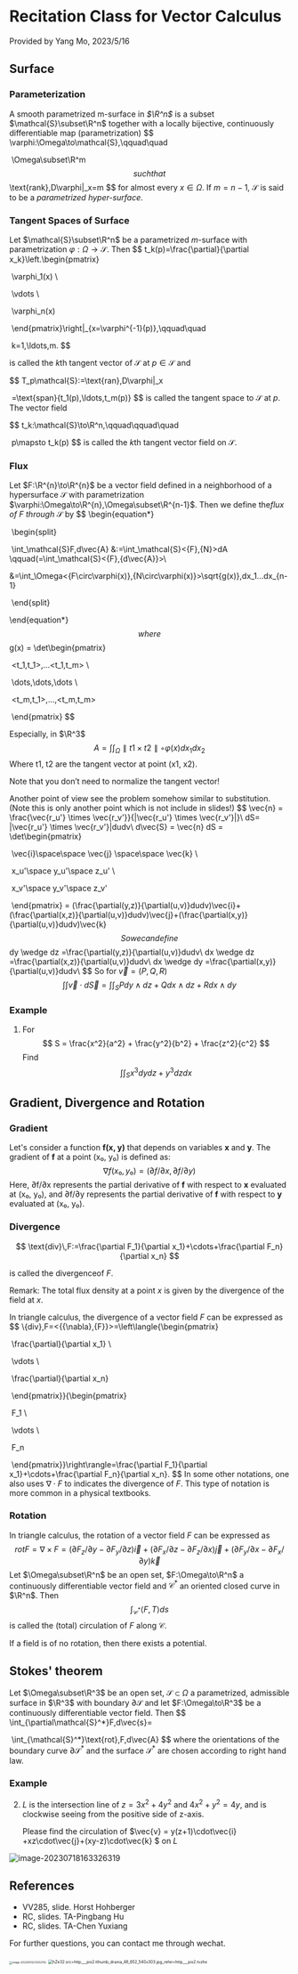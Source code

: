 # Recitation Class for Vector Calculus

Provided by Yang Mo, 2023/5/16

## Surface

### Parameterization

A smooth parametrized m-surface in *$\R^n$* is a subset $\mathcal{S}\subset\R^n$ together with a locally bijective, continuously differentiable map (parametrization)
$$
\varphi:\Omega\to\mathcal{S},\qquad\quad

​    \Omega\subset\R^m
$$
such that
$$
\text{rank}\,D\varphi|_x=m
$$
for almost every $x\in\Omega$. If $m=n-1$, $\mathcal{S}$ is said to be a *parametrized hyper-surface*.

### Tangent Spaces of Surface

Let $\mathcal{S}\subset\R^n$ be a parametrized $m$-surface with parametrization $\varphi:\Omega\to\mathcal{S}$. Then
$$
t_k(p)=\frac{\partial}{\partial x_k}\left.\begin{pmatrix}

​      \varphi_1(x) \\

​      \vdots    \\

​      \varphi_n(x)

​    \end{pmatrix}\right|_{x=\varphi^{-1}(p)},\qquad\quad

​    k=1,\ldots,m.
$$




  is called the $k$th tangent vector of $\mathcal{S}$ at $p\in\mathcal{S}$ and

$$
T_p\mathcal{S}:=\text{ran}\,D\varphi|_x

​    =\text{span}\{t_1(p),\ldots,t_m(p)\}
$$
is called the tangent space to $\mathcal{S}$ at $p$. The vector field

$$
t_k:\mathcal{S}\to\R^n,\qquad\qquad\quad

​    p\mapsto t_k(p)
$$
is called the $k$th tangent vector field on $\mathcal{S}$.



### Flux

Let $F:\R^{n}\to\R^{n}$ be a vector field defined in a neighborhood of a hypersurface $\mathcal{S}$ with parametrization $\varphi:\Omega\to\R^{n},\Omega\subset\R^{n-1}$. Then we define the*flux of* *$F$* *through* $\mathcal{S}$ by
$$
\begin{equation*}

​    \begin{split}

​      \int_\mathcal{S}F\,d\vec{A} &:=\int_\mathcal{S}<{F},{N}>dA \qquad(=\int_\mathcal{S}<{F},{d\vec{A}}>\\

​      &=\int_\Omega<{F\circ\varphi(x)},{N\circ\varphi(x)}>\sqrt{g(x)}\,dx_1...dx_{n-1}

​    \end{split}

  \end{equation*}
$$
where
$$
g(x) = \det\begin{pmatrix}

​      <t_1,t_1>,...<t_1,t_m> \\

​      \dots,\dots,\dots    \\

​      <t_m,t_1>,...,<t_m,t_m>

​    \end{pmatrix}
$$


Especially, in $\R^3$
$$
A =
\int\int_
Ω
∥t1 × t2∥ ◦ φ(x)dx_1dx_2
$$
Where t1, t2 are the tangent vector at point (x1, x2).

Note that you don’t need to normalize the tangent vector!



Another point of view see the problem somehow similar to substitution. (Note this is only another point which is not include in slides!)
$$
\vec{n} = \frac{\vec{r_u'} \times \vec{r_v'}}{|\vec{r_u'} \times \vec{r_v'}|}\\  dS= |\vec{r_u'} \times \vec{r_v'}|dudv\\
d\vec{S} = \vec{n} dS = \det\begin{pmatrix}

​      \vec{i}\space\space \vec{j} \space\space \vec{k} \\

​      x_u'\space  y_u'\space z_u'  \\

​     x_v'\space y_v'\space z_v'

​    \end{pmatrix} = (\frac{\partial(y,z)}{\partial(u,v)}dudv)\vec{i}+(\frac{\partial(x,z)}{\partial(u,v)}dudv)\vec{j}+(\frac{\partial(x,y)}{\partial(u,v)}dudv)\vec{k}
$$
So we can define
$$
dy \wedge dz =\frac{\partial(y,z)}{\partial(u,v)}dudv\\
dx \wedge dz =\frac{\partial(x,z)}{\partial(u,v)}dudv\\
dx \wedge dy =\frac{\partial(x,y)}{\partial(u,v)}dudv\\
$$
So for $\vec{v} = (P,Q,R)$
$$
\int\int\vec{v}\cdot d\vec{S} = \int\int_S P dy\wedge dz +  Q dx\wedge dz+ R dx\wedge dy
$$

### Example

1. For  
   $$
   S = \frac{x^2}{a^2} + \frac{y^2}{b^2} + \frac{z^2}{c^2}
   $$
   Find
   $$
   \int\int_S x^3 dydz + y^3 dzdx
   $$



















## Gradient, Divergence and Rotation

### Gradient

Let's consider a function **f(x, y)** that depends on variables **x** and **y**. The gradient of **f** at a point (x₀, y₀) is defined as:
$$
∇f(x₀, y₀) = (∂f/∂x, ∂f/∂y)
$$
Here, ∂f/∂x represents the partial derivative of **f** with respect to **x** evaluated at (x₀, y₀), and ∂f/∂y represents the partial derivative of **f** with respect to **y** evaluated at (x₀, y₀).

### Divergence 

$$
\text{div}\,F:=\frac{\partial F_1}{\partial x_1}+\cdots+\frac{\partial F_n}{\partial x_n}
$$

  is called the divergenceof $F$.

  Remark: The total flux density at a point $x$ is given by the divergence of the field at $x$.

  In triangle calculus, the divergence of a vector field $F$ can be expressed as
$$
\\{div}\,F=<{{\nabla},{F}}>=\left\langle{\begin{pmatrix}

​        \frac{\partial}{\partial x_1} \\

​        \vdots             \\

​        \frac{\partial}{\partial x_n}

​      \end{pmatrix}}{\begin{pmatrix}

​        F_1   \\

​        \vdots \\

​        F_n

​      \end{pmatrix}}\right\rangle=\frac{\partial F_1}{\partial x_1}+\cdots+\frac{\partial F_n}{\partial x_n}.
$$
 In some other notations, one also uses $\nabla\cdot F$ to indicates the divergence of $F$. This type of notation is more common in a physical textbooks.

### Rotation

In triangle calculus, the rotation of a vector field $F$ can be expressed as
$$
rot F = ∇ \times F = ( ∂F_z/∂y - ∂F_y/∂z ) \vec{i} + ( ∂F_x/∂z - ∂F_z/∂x ) \vec{j} + ( ∂F_y/∂x - ∂F_x/∂y ) \vec{k}
$$
Let $\Omega\subset\R^n$ be an open set, $F:\Omega\to\R^n$ a continuously differentiable vector field and $\mathcal{C}^*$ an oriented closed curve in $\R^n$. Then
$$
\int_{\mathcal{C}^*}\langle {F},{T}\rangle ds
$$
 is called the (total) circulation of $F$ along $\mathcal{C}$. 

If a field is of no rotation, then there exists a potential.



## Stokes' theorem

Let $\Omega\subset\R^3$ be an open set, $\mathcal{S}\subset\Omega$ a parametrized, admissible surface in $\R^3$ with boundary $\partial\mathcal{S}$ and let $F:\Omega\to\R^3$ be a continuously differentiable vector field. Then
$$
  \int_{\partial\mathcal{S}^*}F\,d\vec{s}=

​    \int_{\mathcal{S}^*}\text{rot}\,F\,d\vec{A}
$$
where the orientations of the boundary curve $\partial\mathcal{S}^*$ and the surface $\mathcal{S}^*$ are chosen according to right hand law.

### Example

2. $L$ is the intersection line of $z = 3x^2 + 4y^2$ and $4x^2 + y^2 = 4y$, and is clockwise seeing from the positive side of z-axis. 

   Please find the circulation of $\vec{v} = y(z+1)\cdot\vec{i} +xz\cdot\vec{j}+(xy-z)\cdot\vec{k} $ on $L$

















![image-20230718163326319](C:\Users\Nephr\AppData\Roaming\Typora\typora-user-images\image-20230718163326319.png)











## References

- VV285, slide. Horst Hohberger
- RC, slides. TA-Pingbang Hu
- RC, slides. TA-Chen Yuxiang

For further questions, you can contact me through wechat.

<img src="C:\Users\Nephr\AppData\Roaming\Typora\typora-user-images\image-20230515231252742.png" alt="image-20230515231252742" style="zoom: 33%;" />

<img src="D:\sparks\Pictures\hZe32.src=http___pix2.tthumb_drama_48_652_540x303.jpg_refer=http___pix2.tvzhe.jpg" alt="hZe32.src=http___pix2.tthumb_drama_48_652_540x303.jpg_refer=http___pix2.tvzhe" style="zoom: 50%;" />